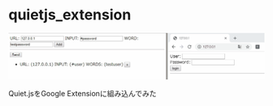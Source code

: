 # quietjs_extension

![quiet](https://github.com/yasutakatou/quietjs_extension/blob/pic/quiet.gif)

Quiet.jsをGoogle Extensionに組み込んでみた
